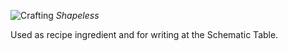 ![Crafting](https://i.imgur.com/p5nRDar.png)
_Shapeless_

Used as recipe ingredient and for writing at the Schematic Table.